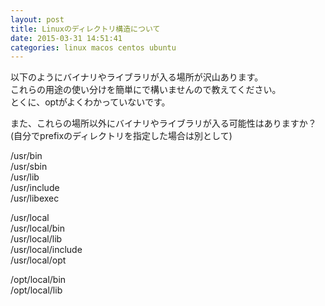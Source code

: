 ```yaml
---
layout: post
title: Linuxのディレクトリ構造について
date: 2015-03-31 14:51:41
categories: linux macos centos ubuntu
---
```

<!-- {% raw %} -->
<p>以下のようにバイナリやライブラリが入る場所が沢山あります。<br>
これらの用途の使い分けを簡単にで構いませんので教えてください。<br>
とくに、optがよくわかっていないです。</p>

<p>また、これらの場所以外にバイナリやライブラリが入る可能性はありますか？(自分でprefixのディレクトリを指定した場合は別として)</p>

<p>/usr/bin<br>
/usr/sbin<br>
/usr/lib<br>
/usr/include<br>
/usr/libexec</p>

<p>/usr/local<br>
/usr/local/bin<br>
/usr/local/lib<br>
/usr/local/include<br>
/usr/local/opt</p>

<p>/opt/local/bin<br>
/opt/local/lib</p>
<!-- {% endraw %} -->
